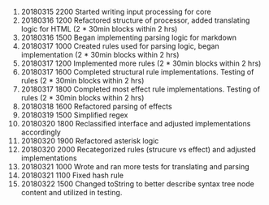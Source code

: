 1. 20180315 2200 Started writing input processing for core
2. 20180316 1200 Refactored structure of processor, added translating logic for HTML (2 * 30min blocks within 2 hrs)
3. 20180316 1500 Began implementing parsing logic for markdown
4. 20180317 1000 Created rules used for parsing logic, began implementation (2 * 30min blocks within 2 hrs)
5. 20180317 1200 Implemented more rules (2 * 30min blocks within 2 hrs)
6. 20180317 1600 Completed structural rule implementations. Testing of rules (2 * 30min blocks within 2 hrs)
7. 20180317 1800 Completed most effect rule implementations. Testing of rules (2 * 30min blocks within 2 hrs)
8. 20180318 1600 Refactored parsing of effects
9. 20180319 1500 Simplified regex
10. 20180320 1800 Reclassified interface and adjusted implementations accordingly
11. 20180320 1900 Refactored asterisk logic
12. 20180320 2000 Recategorized rules (strucure vs effect) and adjusted implementations
13. 20180321 1000 Wrote and ran more tests for translating and parsing
14. 20180321 1100 Fixed hash rule
15. 20180322 1500 Changed toString to better describe syntax tree node content and utilized in testing.